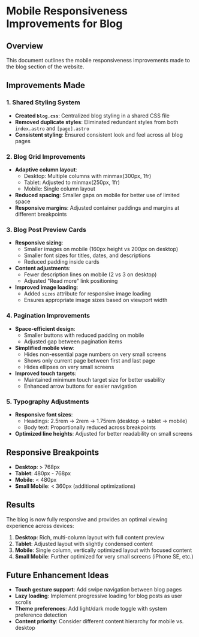 # Mobile Responsiveness Improvements for Blog

## Overview

This document outlines the mobile responsiveness improvements made to the blog section of the website.

## Improvements Made

### 1. Shared Styling System

- **Created `blog.css`**: Centralized blog styling in a shared CSS file
- **Removed duplicate styles**: Eliminated redundant styles from both `index.astro` and `[page].astro`
- **Consistent styling**: Ensured consistent look and feel across all blog pages

### 2. Blog Grid Improvements

- **Adaptive column layout**: 
  - Desktop: Multiple columns with minmax(300px, 1fr)
  - Tablet: Adjusted to minmax(250px, 1fr)
  - Mobile: Single column layout
- **Reduced spacing**: Smaller gaps on mobile for better use of limited space
- **Responsive margins**: Adjusted container paddings and margins at different breakpoints

### 3. Blog Post Preview Cards

- **Responsive sizing**: 
  - Smaller images on mobile (160px height vs 200px on desktop)
  - Smaller font sizes for titles, dates, and descriptions
  - Reduced padding inside cards
- **Content adjustments**:
  - Fewer description lines on mobile (2 vs 3 on desktop)
  - Adjusted "Read more" link positioning
- **Improved image loading**:
  - Added `sizes` attribute for responsive image loading
  - Ensures appropriate image sizes based on viewport width

### 4. Pagination Improvements

- **Space-efficient design**:
  - Smaller buttons with reduced padding on mobile
  - Adjusted gap between pagination items
- **Simplified mobile view**:
  - Hides non-essential page numbers on very small screens
  - Shows only current page between first and last page
  - Hides ellipses on very small screens
- **Improved touch targets**:
  - Maintained minimum touch target size for better usability
  - Enhanced arrow buttons for easier navigation

### 5. Typography Adjustments

- **Responsive font sizes**:
  - Headings: 2.5rem → 2rem → 1.75rem (desktop → tablet → mobile)
  - Body text: Proportionally reduced across breakpoints
- **Optimized line heights**: Adjusted for better readability on small screens

## Responsive Breakpoints

- **Desktop**: > 768px
- **Tablet**: 480px - 768px
- **Mobile**: < 480px
- **Small Mobile**: < 360px (additional optimizations)

## Results

The blog is now fully responsive and provides an optimal viewing experience across devices:

1. **Desktop**: Rich, multi-column layout with full content preview
2. **Tablet**: Adjusted layout with slightly condensed content
3. **Mobile**: Single column, vertically optimized layout with focused content
4. **Small Mobile**: Further optimized for very small screens (iPhone SE, etc.)

## Future Enhancement Ideas

- **Touch gesture support**: Add swipe navigation between blog pages
- **Lazy loading**: Implement progressive loading for blog posts as user scrolls
- **Theme preferences**: Add light/dark mode toggle with system preference detection
- **Content priority**: Consider different content hierarchy for mobile vs. desktop
